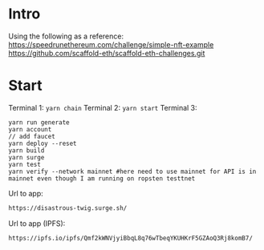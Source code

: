 # Intro

Using the following as a reference:
https://speedrunethereum.com/challenge/simple-nft-example
https://github.com/scaffold-eth/scaffold-eth-challenges.git

# Start
Terminal 1: `yarn chain`
Terminal 2: `yarn start`
Terminal 3: 
```
yarn run generate
yarn account
// add faucet
yarn deploy --reset
yarn build
yarn surge
yarn test
yarn verify --network mainnet #here need to use mainnet for API is in mainnet even though I am running on ropsten testtnet
```

Url to app:
```html
https://disastrous-twig.surge.sh/
```

Url to app (IPFS):
```html
https://ipfs.io/ipfs/Qmf2kWNVjyiBbqL8q76wTbeqYKUHKrF5GZAoQ3Rj8komB7/
```
